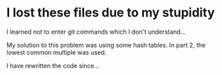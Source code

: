 # I lost these files due to my stupidity
I learned not to enter git commands which I don't understand...

My solution to this problem was using some hash tables.
In part 2, the lowest common multiple was used.

I have rewritten the code since...